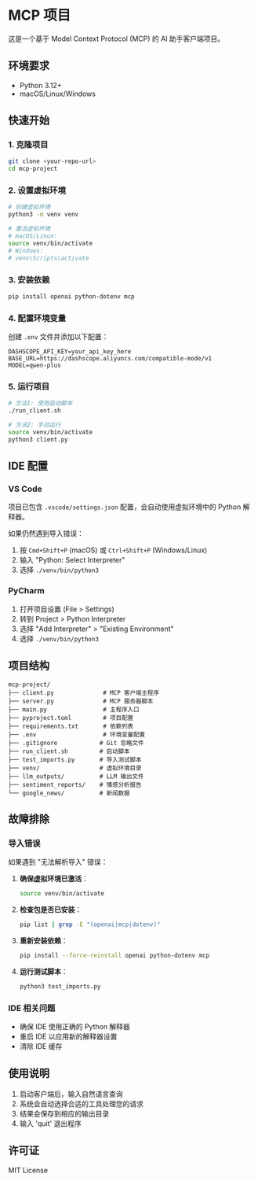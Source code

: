 # MCP 项目

这是一个基于 Model Context Protocol (MCP) 的 AI 助手客户端项目。

## 环境要求

- Python 3.12+
- macOS/Linux/Windows

## 快速开始

### 1. 克隆项目

```bash
git clone <your-repo-url>
cd mcp-project
```

### 2. 设置虚拟环境

```bash
# 创建虚拟环境
python3 -m venv venv

# 激活虚拟环境
# macOS/Linux:
source venv/bin/activate
# Windows:
# venv\Scripts\activate
```

### 3. 安装依赖

```bash
pip install openai python-dotenv mcp
```

### 4. 配置环境变量

创建 `.env` 文件并添加以下配置：

```env
DASHSCOPE_API_KEY=your_api_key_here
BASE_URL=https://dashscope.aliyuncs.com/compatible-mode/v1
MODEL=qwen-plus
```

### 5. 运行项目

```bash
# 方法1: 使用启动脚本
./run_client.sh

# 方法2: 手动运行
source venv/bin/activate
python3 client.py
```

## IDE 配置

### VS Code

项目已包含 `.vscode/settings.json` 配置，会自动使用虚拟环境中的 Python 解释器。

如果仍然遇到导入错误：

1. 按 `Cmd+Shift+P` (macOS) 或 `Ctrl+Shift+P` (Windows/Linux)
2. 输入 "Python: Select Interpreter"
3. 选择 `./venv/bin/python3`

### PyCharm

1. 打开项目设置 (File > Settings)
2. 转到 Project > Python Interpreter
3. 选择 "Add Interpreter" > "Existing Environment"
4. 选择 `./venv/bin/python3`

## 项目结构

```
mcp-project/
├── client.py              # MCP 客户端主程序
├── server.py              # MCP 服务器脚本
├── main.py                # 主程序入口
├── pyproject.toml         # 项目配置
├── requirements.txt       # 依赖列表
├── .env                   # 环境变量配置
├── .gitignore            # Git 忽略文件
├── run_client.sh         # 启动脚本
├── test_imports.py       # 导入测试脚本
├── venv/                 # 虚拟环境目录
├── llm_outputs/          # LLM 输出文件
├── sentiment_reports/    # 情感分析报告
└── google_news/          # 新闻数据
```

## 故障排除

### 导入错误

如果遇到 "无法解析导入" 错误：

1. **确保虚拟环境已激活**：

   ```bash
   source venv/bin/activate
   ```

2. **检查包是否已安装**：

   ```bash
   pip list | grep -E "(openai|mcp|dotenv)"
   ```

3. **重新安装依赖**：

   ```bash
   pip install --force-reinstall openai python-dotenv mcp
   ```

4. **运行测试脚本**：
   ```bash
   python3 test_imports.py
   ```

### IDE 相关问题

- 确保 IDE 使用正确的 Python 解释器
- 重启 IDE 以应用新的解释器设置
- 清除 IDE 缓存

## 使用说明

1. 启动客户端后，输入自然语言查询
2. 系统会自动选择合适的工具处理您的请求
3. 结果会保存到相应的输出目录
4. 输入 'quit' 退出程序

## 许可证

MIT License
